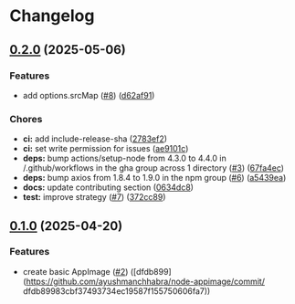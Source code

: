 # Changelog

## [0.2.0](https://github.com/ayushmanchhabra/node-appimage/compare/v0.1.0...v0.2.0) (2025-05-06)


### Features

* add options.srcMap ([#8](https://github.com/ayushmanchhabra/node-appimage/issues/8)) ([d62af91](https://github.com/ayushmanchhabra/node-appimage/commit/d62af915b4e73a549d782b872c2073661a20f0aa))


### Chores

* **ci:** add include-release-sha ([2783ef2](https://github.com/ayushmanchhabra/node-appimage/commit/2783ef28989fb797d10419265f73bb1a7fafa47d))
* **ci:** set write permission for issues ([ae9101c](https://github.com/ayushmanchhabra/node-appimage/commit/ae9101c28b171a9f85e41ae187a0e918b16a68d7))
* **deps:** bump actions/setup-node from 4.3.0 to 4.4.0 in /.github/workflows in the gha group across 1 directory ([#3](https://github.com/ayushmanchhabra/node-appimage/issues/3)) ([67fa4ec](https://github.com/ayushmanchhabra/node-appimage/commit/67fa4ec006aa13d765383345f5972e6992be22fc))
* **deps:** bump axios from 1.8.4 to 1.9.0 in the npm group ([#6](https://github.com/ayushmanchhabra/node-appimage/issues/6)) ([a5439ea](https://github.com/ayushmanchhabra/node-appimage/commit/a5439eac5741e260636e3dfcb1eb165e7302df00))
* **docs:** update contributing section ([0634dc8](https://github.com/ayushmanchhabra/node-appimage/commit/0634dc869a9b3afe561ec5608a6541e2083f3609))
* **test:** improve strategy ([#7](https://github.com/ayushmanchhabra/node-appimage/issues/7)) ([372cc89](https://github.com/ayushmanchhabra/node-appimage/commit/372cc89a87631fe5a499ac09f8aa2318e59bc10b))

## [0.1.0](https://github.com/ayushmanchhabra/node-appimage/compare/v0.0.1...v0.1.0) (2025-04-20)

### Features

* create basic AppImage ([#2](https://github.com/ayushmanchhabra/node-appimage/issues/2)) ([dfdb899](https://github.com/ayushmanchhabra/node-appimage/commit/ dfdb89983cbf37493734ec19587f155750606fa7))

